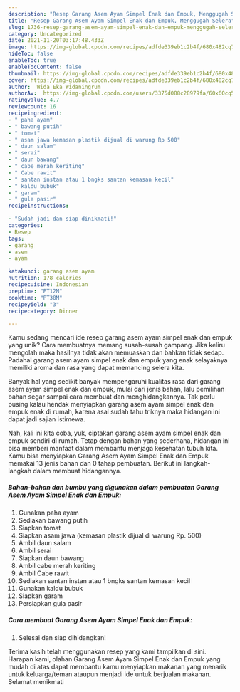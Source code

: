 ```yaml
---
description: "Resep Garang Asem Ayam Simpel Enak dan Empuk, Menggugah Selera"
title: "Resep Garang Asem Ayam Simpel Enak dan Empuk, Menggugah Selera"
slug: 1736-resep-garang-asem-ayam-simpel-enak-dan-empuk-menggugah-selera
category: Uncategorized
date: 2021-11-20T03:17:48.433Z
image: https://img-global.cpcdn.com/recipes/adfde339eb1c2b4f/680x482cq70/garang-asem-ayam-simpel-enak-dan-empuk-foto-resep-utama.jpg
hideToc: false
enableToc: true
enableTocContent: false
thumbnail: https://img-global.cpcdn.com/recipes/adfde339eb1c2b4f/680x482cq70/garang-asem-ayam-simpel-enak-dan-empuk-foto-resep-utama.jpg
cover: https://img-global.cpcdn.com/recipes/adfde339eb1c2b4f/680x482cq70/garang-asem-ayam-simpel-enak-dan-empuk-foto-resep-utama.jpg
author:  Wida Eka Widaningrum
authorAv:  https://img-global.cpcdn.com/users/3375d088c28979fa/60x60cq50/avatar.jpg
ratingvalue: 4.7
reviewcount: 16
recipeingredient:
- " paha ayam"
- " bawang putih"
- " tomat"
- " asam jawa kemasan plastik dijual di warung Rp 500"
- " daun salam"
- " serai"
- " daun bawang"
- " cabe merah keriting"
- " Cabe rawit"
- " santan instan atau 1 bngks santan kemasan kecil"
- " kaldu bubuk"
- " garam"
- " gula pasir"
recipeinstructions:

- "Sudah jadi dan siap dinikmati!"
categories:
- Resep
tags:
- garang
- asem
- ayam

katakunci: garang asem ayam 
nutrition: 178 calories
recipecuisine: Indonesian
preptime: "PT12M"
cooktime: "PT38M"
recipeyield: "3"
recipecategory: Dinner

---
```



Kamu sedang mencari ide resep garang asem ayam simpel enak dan empuk yang unik? Cara membuatnya memang susah-susah gampang. Jika keliru mengolah maka hasilnya tidak akan memuaskan dan bahkan tidak sedap. Padahal garang asem ayam simpel enak dan empuk yang enak selayaknya memiliki aroma dan rasa yang dapat memancing selera kita.




Banyak hal yang sedikit banyak mempengaruhi kualitas rasa dari garang asem ayam simpel enak dan empuk, mulai dari jenis bahan, lalu pemilihan bahan segar sampai cara membuat dan menghidangkannya. Tak perlu pusing kalau hendak menyiapkan garang asem ayam simpel enak dan empuk enak di rumah, karena asal sudah tahu triknya maka hidangan ini dapat jadi sajian istimewa.


Nah, kali ini kita coba, yuk, ciptakan garang asem ayam simpel enak dan empuk sendiri di rumah. Tetap dengan bahan yang sederhana, hidangan ini bisa memberi manfaat dalam membantu menjaga kesehatan tubuh kita. Kamu bisa menyiapkan Garang Asem Ayam Simpel Enak dan Empuk memakai 13 jenis bahan dan 0 tahap pembuatan. Berikut ini langkah-langkah dalam membuat hidangannya.

<!--inarticleads1-->

##### Bahan-bahan dan bumbu yang digunakan dalam pembuatan Garang Asem Ayam Simpel Enak dan Empuk:

1. Gunakan  paha ayam
1. Sediakan  bawang putih
1. Siapkan  tomat
1. Siapkan  asam jawa (kemasan plastik dijual di warung Rp. 500)
1. Ambil  daun salam
1. Ambil  serai
1. Siapkan  daun bawang
1. Ambil  cabe merah keriting
1. Ambil  Cabe rawit
1. Sediakan  santan instan atau 1 bngks santan kemasan kecil
1. Gunakan  kaldu bubuk
1. Siapkan  garam
1. Persiapkan  gula pasir




<!--inarticleads2-->

##### Cara membuat Garang Asem Ayam Simpel Enak dan Empuk:


1. Selesai dan siap dihidangkan!



Terima kasih telah menggunakan resep yang kami tampilkan di sini. Harapan kami, olahan Garang Asem Ayam Simpel Enak dan Empuk yang mudah di atas dapat membantu kamu menyiapkan makanan yang menarik untuk keluarga/teman ataupun menjadi ide untuk berjualan makanan. Selamat menikmati
